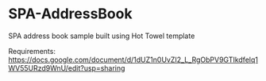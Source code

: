 SPA-AddressBook
===============

SPA address book sample built using Hot Towel template

Requirements: https://docs.google.com/document/d/1dUZ1n0UvZI2_L_RgObPV9GTIkdfelq1WV55URzd9WnU/edit?usp=sharing
